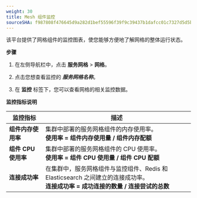 ```yaml
---
weight: 30
title: Mesh 组件监控
sourceSHA: f987808f476645d9a282d1bef55596f39f9c39437b1dafcc01c7327d5d5b08c8
---
```


该平台提供了网格组件的监控图表，使您能够方便地了解网格的整体运行状态。

**步骤**

1. 在左侧导航栏中，点击 **服务网格** > **网格**。

2. 点击您想查看监控的 ***服务网格名称***。

3. 在 **监控** 标签下，您可以查看网格的相关监控数据。

**监控指标说明**

| 监控指标                    | 描述                                                                                                                                                                                                                                            |
| --------------------------- | ---------------------------------------------------------------------------------------------------------------------------------------------------------------------------------------------------------------------------------------------- |
| **组件内存使用率**         | 集群中部署的服务网格组件的内存使用率。<br>**使用率 = 组件内存使用量 / 组件内存配额**                                                                                                                                                         |
| **组件 CPU 使用率**        | 集群中部署的服务网格组件的 CPU 使用率。<br>**使用率 = 组件 CPU 使用量 / 组件 CPU 配额**                                                                                                                                                      |
| **连接成功率**             | 在集群中，服务网格组件与监控组件、Redis 和 Elasticsearch 之间建立的连接成功率。<br>**连接成功率 = 成功连接的数量 / 连接尝试的总数**                                                                                                      |
